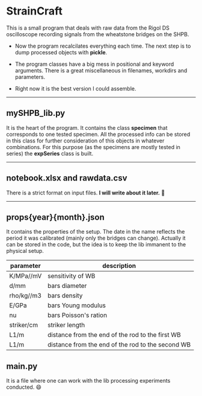 # StrainCraft
This is a small program that deals with raw data from the Rigol DS oscilloscope recording signals from the wheatstone bridges on the SHPB.

* Now the program recalcilates everything each time. The next step is to dump processed objects with __pickle__.

* The program classes have a big mess in positional and keyword arguments. There is a great miscellaneous in filenames, workdirs and parameters.
* Right now it is the best version I could assemble.

---

## mySHPB_lib.py
It is the heart of the program. It contains the class **specimen** that corresponds to one tested specimen.
All the processed info can be stored in this class for further consideration of this objects in whatever combinations.
For this purpose (as the specimens are mostly tested in series) the **expSeries** class is built.

---

## notebook.xlsx and rawdata.csv

There is a strict format on input files. __I will write about it later.__ :crossed_fingers:

---

## props{year}{month}.json
It contains the properties of the setup. The date in the name reflects the period it was calibrated (mainly only the bridges can change).
Actually it can be stored in the code, but the idea is to keep the lib immanent to the physical setup.

| parameter | description                                       |
|---        |---                                                |
| K/MPa//mV | sensitivity of WB                                 |
|d/mm       |bars diameter                                      |
|rho/kg//m3 |bars density                                       |
|E/GPa      | bars Young modulus                                |
|nu         | bars Poisson's ration                             |
|striker/cm | striker length                                    |
|L1/m       | distance from the end of the rod to the first WB  |
|L1/m       | distance from the end of the rod to the second WB |

## main.py
It is a file where one can work with the lib processing experiments conducted. :smile:
